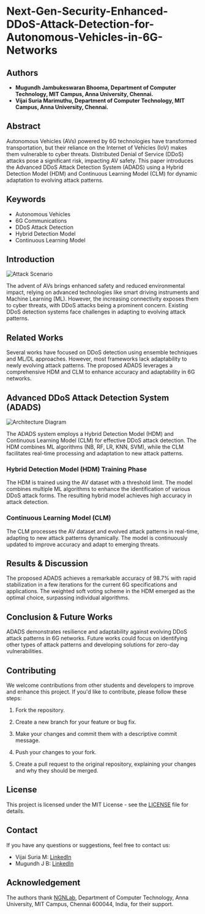# Next-Gen-Security-Enhanced-DDoS-Attack-Detection-for-Autonomous-Vehicles-in-6G-Networks

## Authors

- **Mugundh Jambukeswaran Bhooma, Department of Computer Technology, MIT Campus, Anna University, Chennai.**
- **Vijai Suria Marimuthu, Department of Computer Technology, MIT Campus, Anna University, Chennai.**

## Abstract

Autonomous Vehicles (AVs) powered by 6G technologies have transformed transportation, but their reliance on the Internet of Vehicles (IoV) makes them vulnerable to cyber threats. Distributed Denial of Service (DDoS) attacks pose a significant risk, impacting AV safety. This paper introduces the Advanced DDoS Attack Detection System (ADADS) using a Hybrid Detection Model (HDM) and Continuous Learning Model (CLM) for dynamic adaptation to evolving attack patterns.

## Keywords

- Autonomous Vehicles
- 6G Communications
- DDoS Attack Detection
- Hybrid Detection Model
- Continuous Learning Model

## Introduction

![Attack Scenario](https://github.com/J-B-Mugundh/Next-Gen-Security-Enhanced-DDoS-Attack-Detection-for-Autonomous-Vehicles-in-6G-Networks/blob/main/attack-scenario-6g.png)

The advent of AVs brings enhanced safety and reduced environmental impact, relying on advanced technologies like smart driving instruments and Machine Learning (ML). However, the increasing connectivity exposes them to cyber threats, with DDoS attacks being a prominent concern. Existing DDoS detection systems face challenges in adapting to evolving attack patterns.

## Related Works

Several works have focused on DDoS detection using ensemble techniques and ML/DL approaches. However, most frameworks lack adaptability to newly evolving attack patterns. The proposed ADADS leverages a comprehensive HDM and CLM to enhance accuracy and adaptability in 6G networks.

## Advanced DDoS Attack Detection System (ADADS)

![Architecture Diagram](https://github.com/J-B-Mugundh/Next-Gen-Security-Enhanced-DDoS-Attack-Detection-for-Autonomous-Vehicles-in-6G-Networks/blob/main/adads_arch_diagram.png)

The ADADS system employs a Hybrid Detection Model (HDM) and Continuous Learning Model (CLM) for effective DDoS attack detection. The HDM combines ML algorithms (NB, RF, LR, KNN, SVM), while the CLM facilitates real-time processing and adaptation to new attack patterns.

### Hybrid Detection Model (HDM) Training Phase

The HDM is trained using the AV dataset with a threshold limit. The model combines multiple ML algorithms to enhance the identification of various DDoS attack forms. The resulting hybrid model achieves high accuracy in attack detection.

### Continuous Learning Model (CLM)

The CLM processes the AV dataset and evolved attack patterns in real-time, adapting to new attack patterns dynamically. The model is continuously updated to improve accuracy and adapt to emerging threats.

## Results & Discussion

The proposed ADADS achieves a remarkable accuracy of 98.7% with rapid stabilization in a few iterations for the current 6G specifications and applications. The weighted soft voting scheme in the HDM emerged as the optimal choice, surpassing individual algorithms.

## Conclusion & Future Works

ADADS demonstrates resilience and adaptability against evolving DDoS attack patterns in 6G networks. Future works could focus on identifying other types of attack patterns and developing solutions for zero-day vulnerabilities.

## Contributing

We welcome contributions from other students and developers to improve and enhance this project. If you'd like to contribute, please follow these steps:

1. Fork the repository.

2. Create a new branch for your feature or bug fix.

3. Make your changes and commit them with a descriptive commit message.

4. Push your changes to your fork.

5. Create a pull request to the original repository, explaining your changes and why they should be merged.

## License

This project is licensed under the MIT License - see the [LICENSE](LICENSE) file for details.

## Contact

If you have any questions or suggestions, feel free to contact us:

- Vijai Suria M: [LinkedIn](https://linkedin.com/in/vijaisuria)
- Mugundh J B: [LinkedIn](https://linkedin.com/in/mugundhjb)

## Acknowledgement

The authors thank [NGNLab](https://ngnlab.org/), Department of Computer Technology, Anna University, MIT Campus, Chennai 600044, India, for their support.


